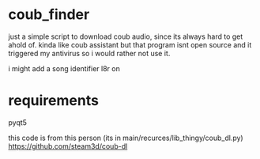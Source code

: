 # coub_finder
just a simple script to download coub audio, since its always hard to get ahold of.
kinda like coub assistant but that program isnt open source and it triggered my antivirus so i would rather not use it.

i might add a song identifier l8r on


# requirements
pyqt5

this code is from this person (its in main/recurces/lib_thingy/coub_dl.py) https://github.com/steam3d/coub-dl


